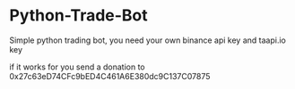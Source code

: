 # Python-Trade-Bot

Simple python trading bot, you need your own binance api key and taapi.io key

if it works for you send a donation to 0x27c63eD74CFc9bED4C461A6E380dc9C137C07875
